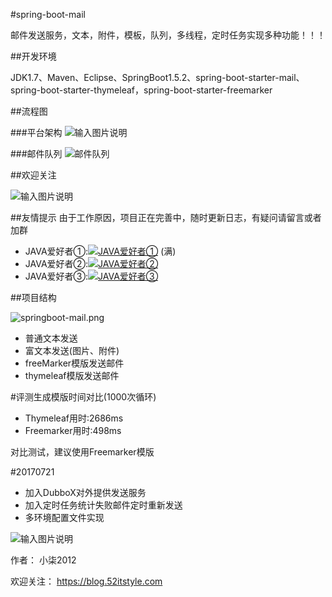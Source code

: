 #spring-boot-mail

邮件发送服务，文本，附件，模板，队列，多线程，定时任务实现多种功能！！！

##开发环境

JDK1.7、Maven、Eclipse、SpringBoot1.5.2、spring-boot-starter-mail、spring-boot-starter-thymeleaf，spring-boot-starter-freemarker

##流程图

###平台架构
![输入图片说明](https://git.oschina.net/uploads/images/2017/0801/190708_991f282a_87650.png "2574887637.png")

###邮件队列
![邮件队列](https://git.oschina.net/uploads/images/2017/0804/135111_3b197795_87650.png "邮件队列.png")

##欢迎关注

![输入图片说明](https://git.oschina.net/uploads/images/2017/0802/192404_8b5f9807_87650.jpeg "1801066129 (1).jpg")

##友情提示
由于工作原因，项目正在完善中，随时更新日志，有疑问请留言或者加群

- JAVA爱好者①:<a target="_blank" href="//shang.qq.com/wpa/qunwpa?idkey=f316b04ba30f31190c0d8120b5c54acf245299726b4450fb6fc64753dd546bf8"><img border="0" src="//pub.idqqimg.com/wpa/images/group.png" alt="JAVA爱好者①" title="JAVA爱好者①"></a> (满)
- JAVA爱好者②:<a target="_blank" href="//shang.qq.com/wpa/qunwpa?idkey=b2fc105d5cf11231cd863dc829b82f50454b693ad20b892a362de5adbcc9b0b3"><img border="0" src="//pub.idqqimg.com/wpa/images/group.png" alt="JAVA爱好者②" title="JAVA爱好者②"></a>
- JAVA爱好者③:<a target="_blank" href="//shang.qq.com/wpa/qunwpa?idkey=cbee3cb06364401522ea90776a1bd83cdbbed20622b93a37158d41460537db96"><img border="0" src="//pub.idqqimg.com/wpa/images/group.png" alt="JAVA爱好者③" title="JAVA爱好者③"></a>

##项目结构

![springboot-mail.png](https://blog.52itstyle.com/usr/uploads/2017/07/429638365.png)


- 普通文本发送
- 富文本发送(图片、附件)
- freeMarker模版发送邮件
- thymeleaf模版发送邮件

#评测生成模版时间对比(1000次循环)


- Thymeleaf用时:2686ms
- Freemarker用时:498ms

对比测试，建议使用Freemarker模版

#20170721
- 加入DubboX对外提供发送服务
- 加入定时任务统计失败邮件定时重新发送
- 多环境配置文件实现

![输入图片说明](https://blog.52itstyle.com/usr/uploads/58ad45c0b9e21.gif "在这里输入图片标题")

作者： 小柒2012

欢迎关注： https://blog.52itstyle.com
